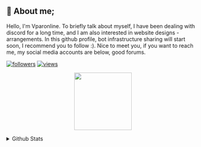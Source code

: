 <!-- <p align="center">
  <a href="https://discord.com/users/731636076074106933"><img src="https://img.icons8.com/nolan/2x/discord-logo.png"></a>
</p>

<p align="center">
  <a href="https://wwww.instagram.com/elchavo.py"> <img src="https://image.flaticon.com/icons/png/512/174/174855.png" width="100" weight="100px"></a>
</p> -->
## 💬 **About me;**

   Hello, I'm Vparonline. To briefly talk about myself, I have been dealing with discord for a long time, and I am also interested in website designs - arrangements. In this github profile, bot infrastructure sharing will start soon, I recommend you to follow :). Nice to meet you, if you want to reach me, my social media accounts are below, good forums.

<a href="https://github.com/Vparonline">
    <img alt="followers" title="Github'dan Takip Et" src="https://img.shields.io/github/followers/Vparonline?color=236ad3&labelColor=1155ba&style=for-the-badge&logo=github&label=follower"/></a>  <a href="https://github.com/Vparonline"><img alt="views" title="Github views" src="https://komarev.com/ghpvc/?username=Vparonline&label=Profile%20views&color=00ffaa&style=for-the-badge"/></a>
</p>


<p align=center>
  <a href="https://github.com/Vparonline/Vparonline" title="Go to Source">
    <img height=150 align="center" src="https://github-readme-stats.vercel.app/api?username=Vparonline&show_icons=true&theme=radical">
  </a>
  <a href="https://github.com/Vparonline/Vparonline">
  </a>
</p>


<details>
  <summary> Github Stats </summary>
  <img src="https://github-readme-stats.vercel.app/api?username=Vparonline&theme=radical">
</details>
